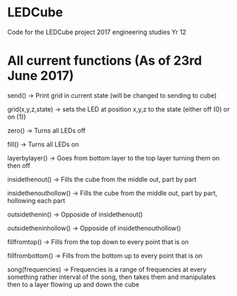 # LEDCube
Code for the LEDCube project 2017 engineering studies Yr 12

# All current functions (As of 23rd June 2017)

send() -> Print grid in current state (will be changed to sending to cube)

grid(x,y,z,state) -> sets the LED at position x,y,z to the state (either off (0) or on (1))

zero() -> Turns all LEDs off

fill() -> Turns all LEDs on

layerbylayer() -> Goes from bottom layer to the top layer turning them on then off

insidethenout() -> Fills the cube from the middle out, part by part

insidethenouthollow() -> Fills the cube from the middle out, part by part, hollowing each part

outsidethenin() -> Opposide of insidethenout()

outsidetheninhollow() -> Opposide of insidethenouthollow()

fillfromtop() -> Fills from the top down to every point that is on

fillfrombottom() -> Fills from the bottom up to every point that is on

song(frequencies) -> Frequencies is a range of frequencies at every something rather interval of the song, then takes them and manipulates then to a layer flowing up and down the cube
